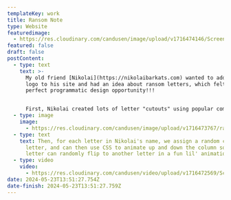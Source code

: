 ```yaml
---
templateKey: work
title: Ransom Note
type: Website
featuredimage:
  - https://res.cloudinary.com/candusen/image/upload/v1716474146/Screenshot_2024-05-23_at_10.22.05_AM_egi4mk.png
featured: false
draft: false
postContent:
  - type: text
    text: >-
      M﻿y old friend [Nikolai](https://nikolaibarkats.com) wanted to add a fun
      logo to his site and had an idea about ransom letters, which felt like a
      perfect programmatic design opportunity!!!


      F﻿irst, Nikolai created lots of letter "cutouts" using popular companies logos, like Netflix, Amazon, and the like. Then, I assembled a sprite sheet organizing the columns by letter:
  - type: image
    image:
      - https://res.cloudinary.com/candusen/image/upload/v1716473767/ransom_spritesheetsmall_xx9pqz.png
  - type: text
    text: T﻿hen, for each letter in Nikolai's name, we assign a random choice of
      letter, and can then use CSS to animate up and down the column so each
      letter can randomly flip to another letter in a fun lil' animation :)
  - type: video
    video:
      - https://res.cloudinary.com/candusen/video/upload/v1716472569/Screen_Recording_2024-05-23_at_9.48.54_AM_xffnm1.mov
date: 2024-05-23T13:51:27.754Z
date-finish: 2024-05-23T13:51:27.759Z
---
```

